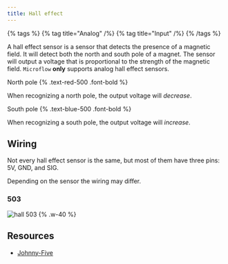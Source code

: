```yaml
---
title: Hall effect
---
```


{% tags %}
{% tag title="Analog" /%}
{% tag title="Input" /%}
{% /tags %}

A hall effect sensor is a sensor that detects the presence of a magnetic field. It will detect both the north and south pole of a magnet. The sensor will output a voltage that is proportional to the strength of the magnetic field. `Microflow` **only** supports analog hall effect sensors.

North pole {% .text-red-500 .font-bold %}

When recognizing a north pole, the output voltage will _decrease_.

South pole {% .text-blue-500 .font-bold %}

When recognizing a south pole, the output voltage will _increase_.



## Wiring
Not every hall effect sensor is the same, but most of them have three pins: 5V, GND, and SIG.

Depending on the sensor the wiring may differ.

### 503

![hall 503](/images/hall-503.svg) {%  .w-40  %}

## Resources

- [Johnny-Five](https://johnny-five.io/api/sensor/)
